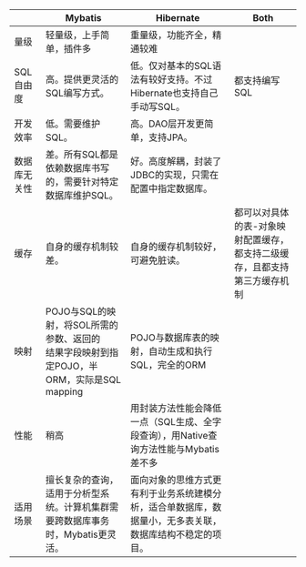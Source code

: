 |              | Mybatis                                                      | Hibernate                                                    | Both                                                         |
| ------------ | ------------------------------------------------------------ | ------------------------------------------------------------ | ------------------------------------------------------------ |
| 量级         | 轻量级，上手简单，插件多                                     | 重量级，功能齐全，精通较难                                   |                                                              |
| SQL自由度    | 高。提供更灵活的SQL编写方式。                                | 低。仅对基本的SQL语法有较好支持。不过Hibernate也支持自己手动写SQL。 | 都支持编写SQL                                                |
| 开发效率     | 低。需要维护SQL。                                            | 高。DAO层开发更简单，支持JPA。                               |                                                              |
| 数据库无关性 | 差。所有SQL都是依赖数据库书写的，需要针对特定数据库维护SQL。 | 好。高度解耦，封装了JDBC的实现，只需在配置中指定数据库。     |                                                              |
| 缓存         | 自身的缓存机制较差。                                         | 自身的缓存机制较好，可避免脏读。                             | 都可以对具体的表-对象映射配置缓存，都支持二级缓存，且都支持第三方缓存机制 |
| 映射         | POJO与SQL的映射，将SOL所需的参数、返回的<br/>结果字段映射到指定POJO，半ORM，实际是SQL mapping | POJO与数据库表的映射，自动生成和执行SQL，完全的ORM           |                                                              |
| 性能         | 稍高                                                         | 用封装方法性能会降低一点（SQL生成、全字段查询），用Native查询方法性能与Mybatis差不多 |                                                              |
| 适用场景     | 擅长复杂的查询，适用于分析型系统。计算机集群需要跨数据库事务时，Mybatis更灵活。 | 面向对象的思维方式更有利于业务系统建模分析，适合单数据库，数据量小，无多表关联，数据库结构不稳定的项目。 |                                                              |

